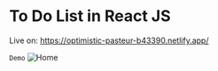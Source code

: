 # To Do List in React JS

Live on: https://optimistic-pasteur-b43390.netlify.app/

``` Demo ```
![Home](https://raw.githubusercontent.com/storyofcoder/test/master/test.JPG)
